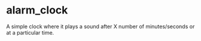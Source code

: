 # alarm_clock

A simple clock where it plays a sound after X number of minutes/seconds or at a particular time.
